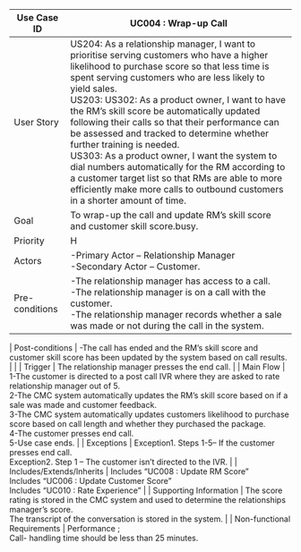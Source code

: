 | Use Case ID                 	| UC004 : Wrap-up Call                                                                                                                                                                                                                                                                                                                                                                                                                  	|
|-----------------------------	|-------------------------------------------------------------------------------------------------------------------------------------------------------------------------------------------------------------------------------------------------------------------------------------------------------------------------------------------------------------------------------------------------------------------------------------------------------------------------	|
| User Story                  	| US204: As a relationship manager, I want to prioritise serving customers who have a higher likelihood to purchase score  so that less time is spent serving customers who are less likely to yield sales. <br>US203: US302: As a product owner, I want to have the  RM’s skill score be  automatically updated following their calls so that their performance can be assessed and tracked to determine whether  further training is needed. <br>US303: As a product owner, I want the system to dial numbers automatically for the RM according to a customer target list so that RMs are able to more efficiently make more calls to outbound customers in a shorter amount of time.    |
| Goal                        	| To wrap-up the call and update RM’s skill score and customer skill score.busy.                                                                                                                                                                                                                                                                                                                                         	|
| Priority                    	| H                                                                                                                                                                                                                                                                                                                                                                                                                                                                       	|
| Actors                      	|-Primary Actor – Relationship Manager <br>-Secondary Actor –  Customer.                                                                                                                                                                                                                                                                                                                                                                              	|
| Pre-conditions              	| -The relationship manager has access to a call.<br>-The relationship manager is on a call with the customer.<br>-The relationship manager records whether a sale was made or not during the call in the system.                |
                                                                                                                                                                                                                                                                                                                                                                          	
| Post-conditions             	| -The call has ended and the RM’s skill score and customer skill score has been updated by the system based on call results.          |                                                                                                                                                                                                                                                                                   	|
| Trigger                     	| The relationship manager presses the end call.
                                                                                                                                                                                                                                                                                                               	|
| Main Flow                   	| 1-The customer is directed to a post call IVR where they are asked to rate relationship manager out of 5.
 <br>2-The CMC system automatically updates the RM’s skill score based on if a sale was made and customer feedback.
<br>3-The CMC system automatically updates customers likelihood to purchase score based on call length and whether they purchased the package. <br>4-The customer presses end call. <br>5-Use case ends.               	|
| Exceptions                  	| Exception1. Steps 1-5– If the customer presses end call.<br>Exception2. Step 1 – The customer isn’t directed to the IVR.                                                                                                                                                                                                                                                                	|
| Includes/Extends/Inherits   	| Includes “UC008 : Update RM Score” <br> Includes “UC006 : Update Customer Score” <br> Includes  “UC010 : Rate        Experience”                                                                                                                                                                                                                                                                                                                                       	|
| Supporting Information      	| The score rating is stored in the CMC system and used to determine the relationships manager’s score. <br> The transcript of the conversation is stored in the system.                                                                                      	|
| Non-functional Requirements 	| Performance ; <br>Call- handling time should be less than 25 minutes.                                                                                                                                                                                                                                                                                                                                               

